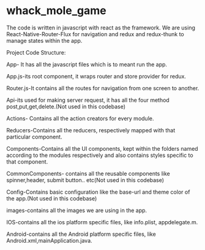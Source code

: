 # whack_mole_game

The code is written in javascript with react as the framework. We are using React-Native-Router-Flux for navigation and redux and redux-thunk to manage states within the app.

Project Code Structure:

App- It has all the javascript files which is to meant run the app.

App.js-its root component, it wraps router and store provider for redux.

Router.js-It contains all the routes for navigation from one screen to another.

Api-its used for making server request, it has all the four method post,put,get,delete.(Not used in this codebase)

Actions- Contains all the action creators for every module.

Reducers-Contains all the reducers, respectively mapped with that particular component.

Components-Contains all the UI components, kept within the folders named according to the modules respectively and also contains styles specific to that component.

CommonComponents- contains all the reusable components like spinner,header, submit button.. etc(Not used in this codebase)

Config-Contains basic configuration like the base-url and theme color of the app.(Not used in this codebase)

images-contains all the images we are using in the app.

IOS-contains all the ios platform specific files, like info.plist, appdelegate.m.

Android-contains all the Android platform specific files, like Android.xml,mainApplication.java.
